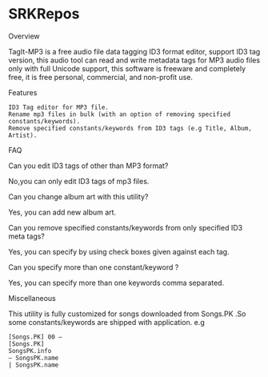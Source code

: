 SRKRepos
========


Overview

TagIt-MP3 is a free audio file data tagging ID3 format editor, support ID3 tag version, this audio tool can read and write metadata tags for MP3 audio files only with full Unicode support, this software is freeware and completely free, it is free personal, commercial, and non-profit use.

Features

    ID3 Tag editor for MP3 file.
    Rename mp3 files in bulk (with an option of removing specified constants/keywords).
    Remove specified constants/keywords from ID3 tags (e.g Title, Album, Artist). 

FAQ

Can you edit ID3 tags of other than MP3 format?

No,you can only edit ID3 tags of mp3 files.

Can you change album art with this utility?

Yes, you can add new album art.

Can you remove specified constants/keywords from only specified ID3 meta tags?

Yes, you can specify by using check boxes given against each tag.

Can you specify more than one constant/keyword ?

Yes, you can specify more than one keywords comma separated.


Miscellaneous

This utility is fully customized for songs downloaded from Songs.PK .So some constants/keywords are shipped with application. e.g

    [Songs.PK] 00 –
    [Songs.PK]
    SongsPK.info
    – SongsPK.name
    | SongsPK.name 


